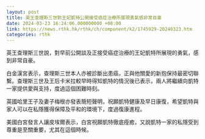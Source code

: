 ```yaml
---
layout: post
title: 英王查理斯三世對王妃凱特公開接受癌症治療所展現勇氣感非常自豪
date: 2024-03-23 16:24:06.000000000 +08:00
link: https://news.rthk.hk/rthk/ch/component/k2/1745929-20240323.htm
categories: rthk
---
```


英王查理斯三世說，對早前公開談及正接受癌症治療的王妃凱特所展現的勇氣，感到非常自豪。

白金漢宮表示，查理斯三世本人亦被診斷出患癌，正與他關愛的新抱保持最密切聯繫。查理斯三世及王后卡米拉較早時得知凱特的情況後已表示，兩人將繼續向凱特一家提供愛與支持，度過這個困難時刻。

英國哈里王子及妻子梅根亦發表簡短聲明，祝願凱特健康及早日康復，希望凱特與家人可以在私隱獲得保障及平和的環境下，度過復康進程。

美國白宮發言人讓皮埃爾表示，白宮祝願凱特徹底痊癒，又說凱特一家的私隱受到尊重是至關重要，尤其在這個時候。
